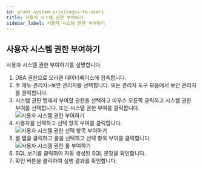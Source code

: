 ```yaml
---
id: grant-system-privileges-to-users
title: 사용자 시스템 권한 부여하기
sidebar_label: 사용자 시스템 권한 부여하기
---
```


## 사용자 시스템 권한 부여하기

사용자 시스템 권한 부여하기를 설명합니다.

1. DBA 권한으로 오라클 데이터베이스에 접속합니다.
2. 주 메뉴 관리자>보안 관리자를 선택합니다. 또는 관리자 도구 모음에서 보안 관리자를 클릭합니다.
3. 시스템 권한 탭에서 부여할 권한을 선택하고 마우스 오른쪽 클릭하고 시스템 권한 부여를 선택합니다. 또는 시스템 권한 부여를 클릭합니다.
![사용자 시스템 권한 부여하기](https://s3.ap-northeast-2.amazonaws.com/sqlgate-manual-content/DF69ECB1F910FD7F4ABB527017C3DEF7.jpg)
4. 사용자를 선택하고 선택 항목 부여를 클릭합니다.
![사용자 시스템 권한 선택 항목 부여하기](https://s3.ap-northeast-2.amazonaws.com/sqlgate-manual-content/197858DE7ED73AE88E38494DD194CEFB.jpg)
5. 롤 탭을 클릭하고 롤을 선택하고 선택 항목 부여를 클릭합니다.
![사용자 시스템 권한 롤 부여하기](https://s3.ap-northeast-2.amazonaws.com/sqlgate-manual-content/AFB6C14A5C1F499809842435CC217F95.jpg)
6. SQL 보기를 클릭하여 자동 생성된 SQL 문장을 확인합니다.
7. 확인 버튼을 클릭하여 실행 결과를 확인합니다.



